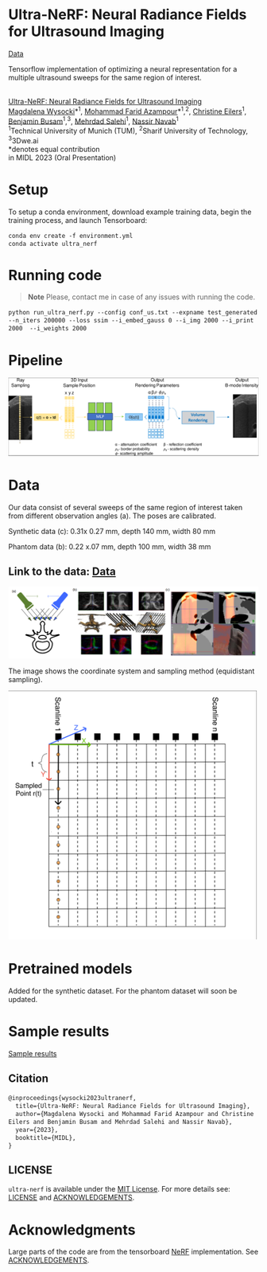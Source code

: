 # Ultra-NeRF: Neural Radiance Fields for Ultrasound Imaging

[Data](https://drive.google.com/drive/folders/1aDc3wA2gugUKS6IABsH_TNWQ5Ijk7tmi?usp=drive_link)

Tensorflow implementation of optimizing a neural representation for a multiple ultrasound sweeps for the same region of interest.<br><br>

[Ultra-NeRF: Neural Radiance Fields for Ultrasound Imaging](https://openreview.net/pdf?id=x4McMBwVyi)  
 [Magdalena Wysocki](https://scholar.google.com/citations?hl=pl&user=5A-PRkoAAAAJ)\*<sup>1</sup>,
 [Mohammad Farid Azampour](https://www.cs.cit.tum.de/camp/members/mohammad-farid-azampour/)\*<sup>1</sup>,<sup>2</sup>,
 [Christine Eilers](https://www.cs.cit.tum.de/camp/members/christine-eilers/)<sup>1</sup>,
 [Benjamin Busam](https://www.cs.cit.tum.de/camp/members/benjamin-busam/)<sup>1</sup>,<sup>3</sup>,
 [Mehrdad Salehi](https://scholar.google.de/citations?user=rKnP3wYAAAAJ&hl=en)<sup>1</sup>,
 [Nassir Navab](https://www.professoren.tum.de/en/navab-nassir)<sup>1</sup> <br>
 <sup>1</sup>Technical University of Munich (TUM), <sup>2</sup>Sharif University of Technology, <sup>3</sup>3Dwe.ai <br>
\*denotes equal contribution  
in MIDL 2023 (Oral Presentation)

# Setup
To setup a conda environment, download example training data, begin the training process, and launch Tensorboard:
```
conda env create -f environment.yml
conda activate ultra_nerf
```

# Running code
> **Note**
> Please, contact me in case of any issues with running the code.

```
python run_ultra_nerf.py --config conf_us.txt --expname test_generated --n_iters 200000 --loss ssim --i_embed_gauss 0 --i_img 2000 --i_print 2000  --i_weights 2000

```

# Pipeline
<img src='gfx/Ultra_NeRF_MIDL2023.png'/>

# Data
Our data consist of several sweeps of the same region of interest taken from different observation angles (a).
The poses are calibrated.

Synthetic data (c):
0.31x 0.27 mm, depth 140 mm, width 80 mm

Phantom data (b):
0.22 x.07 mm, depth 100 mm, width 38 mm

## Link to the data: [Data]([[https://syncandshare.lrz.de/getlink/fi3EGowa2yGEkUr3yZFUwn/](https://drive.google.com/drive/folders/1gzpw98AZBk6A7TcUUDPCgjkfWS9Ivtow?usp=sharing](https://drive.google.com/drive/folders/1aDc3wA2gugUKS6IABsH_TNWQ5Ijk7tmi?usp=drive_link)))
<img src='gfx/Data.png'/>

The image shows the coordinate system and sampling method (equidistant sampling).

<img src='gfx/SampledRays.png' width="500" height="500"/>

# Pretrained models

Added for the synthetic dataset. For the phantom dataset will soon be updated. 

# Sample results

[Sample results](https://syncandshare.lrz.de/getlink/fi3kUddouDyuxpH5sugefP/)

## Citation

```
@inproceedings{wysocki2023ultranerf,
  title={Ultra-NeRF: Neural Radiance Fields for Ultrasound Imaging},
  author={Magdalena Wysocki and Mohammad Farid Azampour and Christine Eilers and Benjamin Busam and Mehrdad Salehi and Nassir Navab},
  year={2023},
  booktitle={MIDL},
}
```

## LICENSE

`ultra-nerf` is available under the [MIT License](https://opensource.org/licenses/MIT). For more details see: [LICENSE](LICENSE) and [ACKNOWLEDGEMENTS](ACKNOWLEDGEMENTS).

# Acknowledgments

Large parts of the code are from the tensorboard [NeRF](https://github.com/bmild/nerf/) implementation. See [ACKNOWLEDGEMENTS](ACKNOWLEDGEMENTS).
